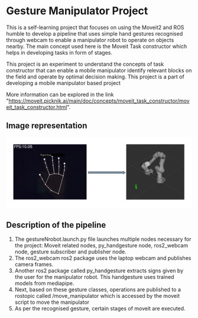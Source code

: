 # Gesture Manipulator Project
This is a self-learning project that focuses on using the Moveit2 and ROS humble to develop a pipeline that uses simple hand gestures recognised through webcam to enable a manipulator robot to operate on objects nearby.
The main concept used here is the Moveit Task constructor which helps in developing tasks in form of stages. 

This project is an experiment to understand the concepts of task constructor that can enable a mobile manipulator identify relevant blocks on the field and operate by optimal decision making. This project is a part of developing a mobile manipulator based project

More information can be explored in the link "https://moveit.picknik.ai/main/doc/concepts/moveit_task_constructor/moveit_task_constructor.html".

## Image representation
![Gesture input to Robot motion](ProjectVisualisation.png)

## Description of the pipeline
1. The gestureNrobot.launch.py file launches multiple nodes necessary for the project: Moveit related nodes, py_handgesture node, ros2_webcam node, gesture subscriber and publisher node.
2. The ros2_webcam ros2 package uses the laptop webcam and publishes camera frames.
3. Another ros2 package called py_handgesture extracts signs given by the user for the manipulator robot. This handgesture uses trained models from mediapipe.
4. Next, based on these gesture classes, operations are published to a rostopic called /move_manipulator which is accessed by the moveit script to move the manipulator
5. As per the recognised gesture, certain stages of moveit are executed.
